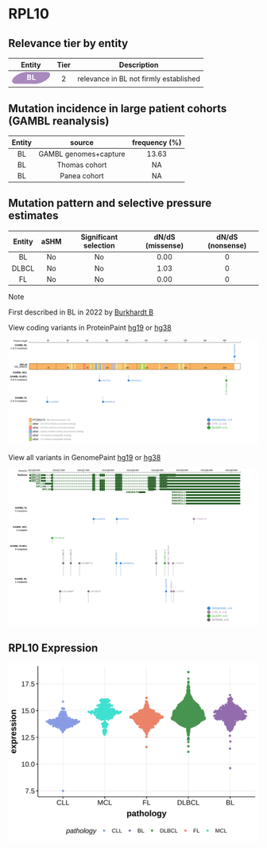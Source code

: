 # RPL10

## Relevance tier by entity

|Entity|Tier|Description                           |
|:------:|:----:|--------------------------------------|
|![BL](images/icons/BL_tier2.png)    |2   |relevance in BL not firmly established|

## Mutation incidence in large patient cohorts (GAMBL reanalysis)

|Entity|source               |frequency (%)|
|:------:|:---------------------:|:-------------:|
|BL    |GAMBL genomes+capture|13.63        |
|BL    |Thomas cohort        |   NA        |
|BL    |Panea cohort         |   NA        |

## Mutation pattern and selective pressure estimates

|Entity|aSHM|Significant selection|dN/dS (missense)|dN/dS (nonsense)|
|:------:|:----:|:---------------------:|:----------------:|:----------------:|
|BL    |No  |No                   |0.00            |0               |
|DLBCL |No  |No                   |1.03            |0               |
|FL    |No  |No                   |0.00            |0               |


> [!NOTE]
> First described in BL in 2022 by [Burkhardt B](https://pubmed.ncbi.nlm.nih.gov/35794096)


View coding variants in ProteinPaint [hg19](https://morinlab.github.io/LLMPP/GAMBL/RPL10_protein.html)  or [hg38](https://morinlab.github.io/LLMPP/GAMBL/RPL10_protein_hg38.html)

![image](images/proteinpaint/RPL10_NM_006013.svg)

View all variants in GenomePaint [hg19](https://morinlab.github.io/LLMPP/GAMBL/RPL10.html)  or [hg38](https://morinlab.github.io/LLMPP/GAMBL/RPL10_hg38.html)

![image](images/proteinpaint/RPL10.svg)
## RPL10 Expression
![image](images/gene_expression/RPL10_by_pathology.svg)
<!-- ORIGIN: burkhardtClinicalRelevanceMolecular2022b -->
<!-- BL: burkhardtClinicalRelevanceMolecular2022b -->

